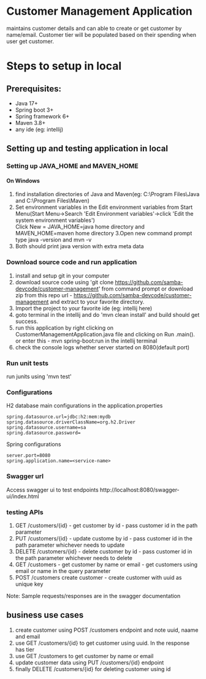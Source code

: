 # Customer Management Application
maintains customer details and can able to create or get customer by name/email. Customer tier will be populated based on their spending when user get customer.

# Steps to setup in local
## Prerequisites:
 - Java 17+  
 - Spring boot 3+  
 - Spring framework 6+  
 - Maven 3.8+  
 - any ide (eg: intellij)  

## Setting up and testing application in local  
### Setting up JAVA_HOME and MAVEN_HOME  
#### On Windows  
1. find installation directories of Java and Maven(eg: C:\Program Files\Java and C:\Program Files\Maven)  
2. Set environment variables in the Edit environment variables from Start Menu(Start Menu->Search 'Edit Environment variables'->click 'Edit the system environment variables')  
   Click New = JAVA_HOME=java home directory and MAVEN_HOME=maven home directory
3.Open new command prompt  
  type java -version and mvn -v  
4. Both should print java version with extra meta data  

### Download source code and run application  
1. install and setup git in your computer 
2. download source code using 'git clone https://github.com/samba-devcode/customer-management' from command prompt or download zip from this repo url - https://github.com/samba-devcode/customer-management and extract to your favorite directory.
3. Import the project to your favorite ide (eg: intellij here)
4. goto terminal in the intellij and do 'mvn clean install' and build should get success.  
5. run this application by right clicking on CustomerManagementApplication.java file and clicking on Run <class-name>.main(). or enter this - mvn spring-boot:run in the intellij terminal
6. check the console logs whether server started on 8080(default port)  

### Run unit tests  
run junits using 'mvn test'  

### Configurations  
H2 database main configurations in the application.properties  
```  
spring.datasource.url=jdbc:h2:mem:mydb
spring.datasource.driverClassName=org.h2.Driver
spring.datasource.username=sa
spring.datasource.password=
```  
Spring configurations
```  
server.port=8080
spring.application.name=<service-name>
```  
### Swagger url  
Access swagger ui to test endpoints http://localhost:8080/swagger-ui/index.html  

### testing APIs  
1. GET /customers/{id} - get customer by id - pass customer id in the path parameter
2. PUT /customers/{id} - update custome by id - pass customer id in the path parameter whichever needs to update
3. DELETE /customers/{id} - delete customer by id - pass customer id in the path parameter whichever needs to delete
4. GET /customers - get customer by name or email - get customers using email or name in the query parameter
5. POST /customers create customer - create customer with uuid as unique key
     
Note: Sample requests/responses are in the swagger documentation      

## business use cases  
1. create customer using POST /customers endpoint and note uuid, naame and email
2. use GET /customers/{id} to get customer using uuid. In the response has tier
3. use GET /customers to get customer by name or email
4. update customer data using PUT /customers/{id} endpoint
5. finally DELETE /customers/{id} for deleting customer using id


